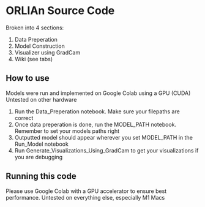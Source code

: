 # ORLIAn Source Code
Broken into 4 sections: 
1) Data Preperation
2) Model Construction
3) Visualizer using GradCam
4) Wiki (see tabs)

## How to use 
Models were run and implemented on Google Colab using a GPU (CUDA)
Untested on other hardware

1. Run the Data_Preperation notebook. Make sure your filepaths are correct
2. Once data preperation is done, run the MODEL_PATH notebook. Remember to set your models paths right
3. Outputted model should appear wherever you set MODEL_PATH in the Run_Model notebook
4. Run Generate_Visualizations_Using_GradCam to get your visualizations if you are debugging

## Running this code
Please use Google Colab with a GPU accelerator to ensure best performance. 
Untested on everything else, especially M1 Macs
